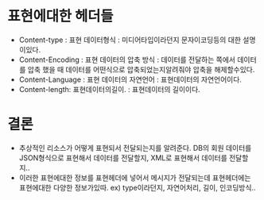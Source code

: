 # 표현에대한 헤더들

- Content-type : 표현 데이터형식 : 미디어타입이라던지 문자이코딩등의 대한 설명이있다.
- Content-Encoding : 표현 데이터의 압축 방식 : 데이터를 전달하는 쪽에서 데이터를 압축 했을 때 데이터를 어떤식으로 압축되었는지알려줘야 압축을 해제할수있다.
- Content-Language : 표현 데이터의 자연언어 : 표현데이터의 자연언어이다.
- Content-length: 표현데이터의길이. : 표현데이터의 길이이다.

# 결론

- 추상적인 리소스가 어떻게 표현되서 전달되는지를 알려준다. DB의 회원 데이터를 JSON형식으로 표현해서 데이터를 전달할지, XML로 표현해서 데이터를 전달할지..
- 이러한 표현에대한 정보를 표현헤더에 넣어서 메시지가 전달되는데 표현헤더에는 표현에대한 다양한 정보가있따. ex) type이라던지, 자연어처리, 길이, 인코딩방식..
